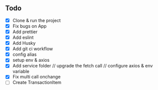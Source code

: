## Todo

- [x] Clone & run the project
- [x] Fix bugs on App
- [x] Add prettier
- [x] Add eslint
- [x] Add Husky
- [x] Add git ci workflow
- [x] config alias
- [x] setup env & axios
- [x] Add service folder // upgrade the fetch call // configure axios & env variable
- [x] Fix multi call onchange
- [ ] Create TransactionItem
